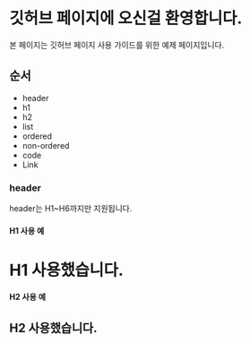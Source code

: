 # 깃허브 페이지에 오신걸 환영합니다.

본 페이지는 깃허브 페이지 사용 가이드를 위한 예제 페이지입니다.

## 순서
* header
 * h1
 * h2
* list
 * ordered
 * non-ordered
* code
* Link

### header
header는 H1~H6까지만 지원됩니다.
#### H1 사용 예
# H1 사용했습니다.

#### H2 사용 예
## H2 사용했습니다.
